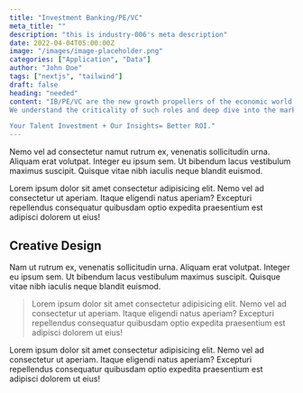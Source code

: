 ```yaml
---
title: "Investment Banking/PE/VC"
meta_title: ""
description: "this is industry-006's meta description"
date: 2022-04-04T05:00:00Z
image: "/images/image-placeholder.png"
categories: ["Application", "Data"]
author: "John Doe"
tags: ["nextjs", "tailwind"]
draft: false
heading: "needed"
content: "IB/PE/VC are the new growth propellers of the economic world. They are fueling startups to full grown companies and are partnering in their success journey ahead. People who are at the helm of these organizations are the real drivers of the businesses today and this require high level of competency and knowledge to address the challenges of different industrial sectors where these firms are investing huge amount of money.
We understand the criticality of such roles and deep dive into the market to assess the potential of a candidate who would be taking million dollar decisions on the basis of his knowledge and skills. Such talent is rare and tough to find but we do it for your through our long term association and understanding with the industry stalwarts.

Your Talent Investment + Our Insights= Better ROI."
---
```


Nemo vel ad consectetur namut rutrum ex, venenatis sollicitudin urna. Aliquam erat volutpat. Integer eu ipsum sem. Ut bibendum lacus vestibulum maximus suscipit. Quisque vitae nibh iaculis neque blandit euismod.

Lorem ipsum dolor sit amet consectetur adipisicing elit. Nemo vel ad consectetur ut aperiam. Itaque eligendi natus aperiam? Excepturi repellendus consequatur quibusdam optio expedita praesentium est adipisci dolorem ut eius!

## Creative Design

Nam ut rutrum ex, venenatis sollicitudin urna. Aliquam erat volutpat. Integer eu ipsum sem. Ut bibendum lacus vestibulum maximus suscipit. Quisque vitae nibh iaculis neque blandit euismod.

> Lorem ipsum dolor sit amet consectetur adipisicing elit. Nemo vel ad consectetur ut aperiam. Itaque eligendi natus aperiam? Excepturi repellendus consequatur quibusdam optio expedita praesentium est adipisci dolorem ut eius!

Lorem ipsum dolor sit amet consectetur adipisicing elit. Nemo vel ad consectetur ut aperiam. Itaque eligendi natus aperiam? Excepturi repellendus consequatur quibusdam optio expedita praesentium est adipisci dolorem ut eius!
